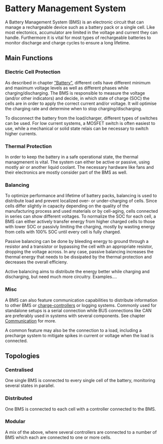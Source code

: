 # Battery Management System

A Battery Management System (BMS) is an electronic circuit that can manage a rechargeable device such as a battery pack or a single cell. Like most electonics, accumulator are limited in the voltage and current they can handle. Furthermore it is vital for most types of rechargeable batteries to monitor discharge and charge cycles to ensure a long lifetime.

## Main Functions

### Electric Cell Protection

As described in chapter ["Battery"](battery.md), different cells have different minimum and maximum voltage levels as well as different phases while charging/discharging.
The BMS is responsible to measure the voltage (and/or other indicators) and decide, in which state of charge (SOC) the cells are in order to apply the correct current and/or voltage.
It will optimise the charging rate and determine when to stop charging/discharging.

To disconnect the battery from the load/charger, different types of switches can be used. For low current systems, a MOSFET switch is often easiest to use, while a mechanical or solid state relais can be necessary to switch higher currents.



### Thermal Protection

In order to keep the battery in a safe operational state, the thermal managmenent is vital. The system can either be active or passive, using mostly air or another liquid coolant. The necessary hardware like fans and their electronics are mostly consider part of the BMS as well.


### Balancing

To optimize performance and lifetime of battery packs, balancing is used to distribute load and prevent localized over- or under-charging of cells. Since cells differ slightly in capacity depending on the quality of the manufacturing process and used materials or by cell-aging, cells connected in series can show different voltages. To normalize the SOC for each cell, a BMS can either actively transfer energy from higher charged cells to those with lower SOC or passivly limiting the charging, mostly by wasting energy from cells with 100% SOC until every cell is fully charged. 

Passive balancing can be done by bleeding energy to ground through a resistor and a transistor or bypassing the cell with an appropriate resistor, dropping the voltage across. In any case, passive balancing increases the thermal energy that needs to be dissipated by the thermal protection and decreases the overall efficieny.

Active balancing aims to distribute the energy better while charging and discharging, but need much more circuitry. Examples....

### Misc

A BMS can also feature communication capabilities to distribute information to other BMS or [charge-controllers](charge_controller.md) or logging systems. Commonly used for standalone setups is a serial connection while BUS connections like CAN are preferably used in systems with several components. See chapter [Communication](../development/communication.md) for more.

A common feature may also be the connection to a load, including a precharge system to mitigate spikes in current or voltage when the load is connected.

## Topologies

### Centralised

One single BMS is connected to every single cell of the battery, monitoring several states in parallel.

<fig-caption src="system/bms_centralized.svg" caption="Centralized BMS layout" num="1" />


### Distributed

One BMS is connected to each cell with a controller connected to the BMS.

<fig-caption src="system/bms_distributed.svg" caption="Distributed BMS layout" num="2" />

### Modular

A mix of the above, where several controllers are connected to a number of BMS which each are connected to one or more cells.

